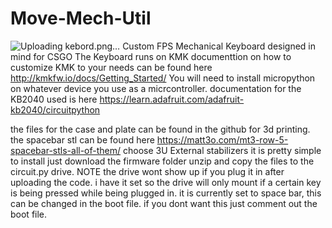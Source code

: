 # Move-Mech-Util
![Uploading kebord.png…]()
Custom FPS Mechanical Keyboard designed in mind for CSGO
The Keyboard runs on KMK documenttion on how to customize KMK to your needs can be found here http://kmkfw.io/docs/Getting_Started/
You will need to install micropython on whatever device you use as a micrcontroller. documentation for the KB2040 used is here https://learn.adafruit.com/adafruit-kb2040/circuitpython

the files for the case and plate can be found in the github for 3d printing.
the spacebar stl can be found here https://matt3o.com/mt3-row-5-spacebar-stls-all-of-them/ choose 3U External stabilizers
it is pretty simple to install just download the firmware folder unzip and copy the files to the circuit.py drive.
NOTE the drive wont show up if you plug it in after uploading the code. i have it set so the drive will only mount if a certain key is being pressed while being plugged in. it is currently set to space bar, this can be changed in the boot file. if you dont want this just comment out the boot file.

